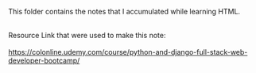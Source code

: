 This folder contains the notes that I accumulated while learning HTML.
<br></br>

Resource Link that were used to make this note:
<br></br>
https://colonline.udemy.com/course/python-and-django-full-stack-web-developer-bootcamp/
